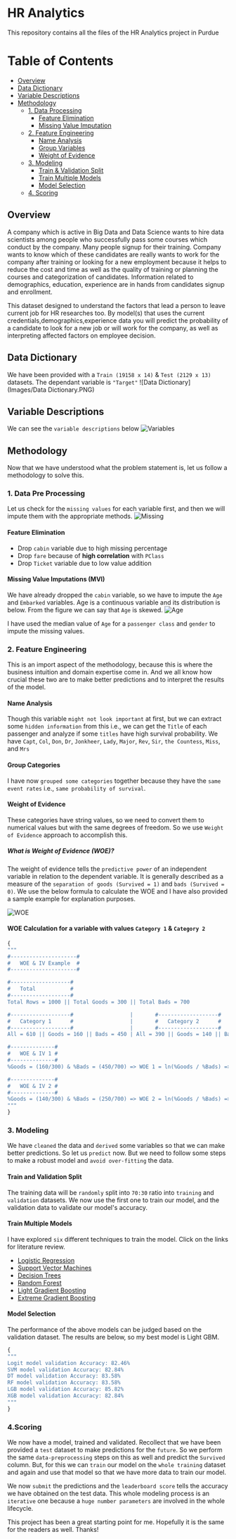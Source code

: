 # HR Analytics 

This repository contains all the files of the HR Analytics project in Purdue


# Table of Contents
- [Overview](#overview)
- [Data Dictionary](#data-dictionary)
- [Variable Descriptions](#variable-descriptions)
- [Methodology](#methodology)
  - [1. Data Processing](#1-data-pre-processing)
    - [Feature Elimination](#feature-elimination)
    - [Missing Value Imputation](#missing-value-imputations-mvi)
  - [2. Feature Engineering](#2-feature-engineering)
    - [Name Analysis](#name-analysis)
    - [Group Variables](#group-categories)
    - [Weight of Evidence](#weight-of-evidence)
  - [3. Modeling](#3-modeling)
    - [Train & Validation Split](#train-and-validation-split)
    - [Train Multiple Models](#train-multiple-models)
    - [Model Selection](#model-selection)
  - [4. Scoring](#4scoring)
  
## Overview
A company which is active in Big Data and Data Science wants to hire data scientists among people who successfully pass some courses which conduct by the company. Many people signup for their training. Company wants to know which of these candidates are really wants to work for the company after training or looking for a new employment because it helps to reduce the cost and time as well as the quality of training or planning the courses and categorization of candidates. Information related to demographics, education, experience are in hands from candidates signup and enrollment.

This dataset designed to understand the factors that lead a person to leave current job for HR researches too. By model(s) that uses the current credentials,demographics,experience data you will predict the probability of a candidate to look for a new job or will work for the company, as well as interpreting affected factors on employee decision.

## Data Dictionary
We have been provided with a ```Train (19158 x 14)``` & ```Test (2129 x 13)``` datasets. The dependant variable is `````"Target"`````
![Data Dictionary](Images/Data Dictionary.PNG)
  
## Variable Descriptions
We can see the ```variable descriptions``` below
![Variables](images/Variable_Notes.JPG)

## Methodology
Now that we have understood what the problem statement is, let us follow a methodology to solve this. 

### 1. Data Pre Processing
Let us check for the ```missing values``` for each variable first, and then we will impute them with the appropriate methods. 
![Missing](images/Missing_Train.PNG)

#### Feature Elimination
- Drop ```cabin``` variable due to high missing percentage
- Drop ```fare``` because of **high correlation** with ```PClass```
- Drop ```Ticket``` variable due to low value addition
#### Missing Value Imputations (MVI)
We have already dropped the ```cabin``` variable, so we have to impute the ```Age``` and ```Embarked``` variables. Age is a continuous variable and its distribution is below. From the figure we can say that ```Age``` is skewed.
![Age](images/Age_Dist.PNG)

I have used the median value of ```Age``` for a `passenger class` and `gender` to impute the missing values.

### 2. Feature Engineering
This is an import aspect of the methodology, because this is where the business intuition and domain expertise come in. And we all know how crucial these two are to make better predictions and to interpret the results of the model.  

#### Name Analysis
Though this variable `might not look important` at first, but we can extract some `hidden information` from this i.e., we can get the `Title` of each passenger and analyze if some `titles` have high survival probability. We have `Capt`, `Col`, `Don`, `Dr`, `Jonkheer`, `Lady`, `Major`, `Rev`, `Sir`, `the Countess`, `Miss`, and `Mrs`
#### Group Categories
I have now `grouped some categories` together because they have the `same event rates` i.e., `same probability of survival`.
#### Weight of Evidence
These categories have string values, so we need to convert them to numerical values but with the same degrees of freedom. So we use `Weight of Evidence` approach to accomplish this. 
##### What is Weight of Evidence (WOE)?
The weight of evidence tells the `predictive power` of an independent variable in relation to the dependent variable. It is generally described as a measure of the `separation of goods (Survived = 1)` and `bads (Survived = 0)`. We use the below formula to calculate the WOE and I have also provided a sample example for explanation purposes.

![WOE](images/woe.png)

#### WOE Calculation for a variable with values `Category 1` & `Category 2`
```python
{
"""
#---------------------#
#   WOE & IV Example  #
#---------------------#

#-------------------#
#   Total           #
#-------------------#                       
Total Rows = 1000 || Total Goods = 300 || Total Bads = 700

#-------------------#                  |       #-------------------#
#   Category 1      #                  |       #   Category 2      #
#-------------------#                  |       #-------------------# 
All = 610 || Goods = 160 || Bads = 450 | All = 390 || Goods = 140 || Bads = 250

#--------------#
#   WOE & IV 1 #
#--------------#    
%Goods = (160/300) & %Bads = (450/700) => WOE 1 = ln(%Goods / %Bads) => IV 1 = WOE 1 * (%Goods - %Bads)

#--------------#
#   WOE & IV 2 #
#--------------#    
%Goods = (140/300) & %Bads = (250/700) => WOE 2 = ln(%Goods / %Bads) => IV 2 = WOE 2 * (%Goods - %Bads)
"""
}
```
### 3. Modeling
We have `cleaned` the data and `derived` some variables so that we can make better predictions. So let us `predict` now. But we need to follow some steps to make a robust model and `avoid over-fitting` the data.

#### Train and Validation Split
The training data will be `randomly` split into `70:30` ratio into `training` and `validation` datasets. We now use the first one to train our model, and the validation data to validate our model's accuracy.
#### Train Multiple Models
I have explored `six` different techniques to train the model. Click on the links for literature review.
- [Logistic Regression](https://www.analyticsvidhya.com/blog/2021/03/logistic-regression/)
- [Support Vector Machines](https://www.analyticsvidhya.com/blog/2017/09/understaing-support-vector-machine-example-code/)
- [Decision Trees](https://www.analyticsvidhya.com/blog/2016/04/tree-based-algorithms-complete-tutorial-scratch-in-python/)
- [Random Forest](https://www.analyticsvidhya.com/blog/2021/03/introduction-to-random-forest-and-its-hyper-parameters/)
- [Light Gradient Boosting](https://www.analyticsvidhya.com/blog/2017/06/which-algorithm-takes-the-crown-light-gbm-vs-xgboost/)
- [Extreme Gradient Boosting](https://www.analyticsvidhya.com/blog/2017/06/which-algorithm-takes-the-crown-light-gbm-vs-xgboost/)
#### Model Selection
The performance of the above models can be judged based on the validation dataset. The results are below, so my best model is Light GBM.
```python
{
"""
Logit model validation Accuracy: 82.46%
SVM model validation Accuracy: 82.84%
DT model validation Accuracy: 83.58%
RF model validation Accuracy: 83.58%
LGB model validation Accuracy: 85.82%
XGB model validation Accuracy: 82.84%  
""" 
}
```
### 4.Scoring
We now have a model, trained and validated. Recollect that we have been provided a `test` dataset to make predictions for the `future`. So we perform the same `data-preprocessing` steps on this as well and predict the `Survived` column. But, for this we can `train` our model on the `whole training` dataset and again and use that model so that we have more data to train our model.

We now `submit` the predictions and the `leaderboard score` tells the accuracy we have obtained on the test data. This whole modeling process is an `iterative` one because a `huge number parameters` are involved in the whole lifecycle.

This project has been a great starting point for me. Hopefully it is the same for the readers as well. Thanks!





